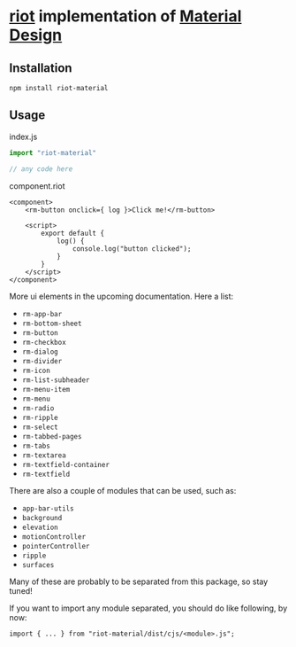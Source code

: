 # [riot](https://riot.js.org/) implementation of [Material Design](https://material.io/)
## Installation
```npm install riot-material```
## Usage
index.js
```js
import "riot-material"

// any code here
```

component.riot
```riot
<component>
    <rm-button onclick={ log }>Click me!</rm-button>

    <script>
        export default {
            log() {
                console.log("button clicked");
            }
        }
    </script>
</component>
```
More ui elements in the upcoming documentation. Here a list:
- `rm-app-bar`
- `rm-bottom-sheet`
- `rm-button`
- `rm-checkbox`
- `rm-dialog`
- `rm-divider`
- `rm-icon`
- `rm-list-subheader`
- `rm-menu-item`
- `rm-menu`
- `rm-radio`
- `rm-ripple`
- `rm-select`
- `rm-tabbed-pages`
- `rm-tabs`
- `rm-textarea`
- `rm-textfield-container`
- `rm-textfield`

There are also a couple of modules that can be used, such as:
- `app-bar-utils`
- `background`
- `elevation`
- `motionController`
- `pointerController`
- `ripple`
- `surfaces`

Many of these are probably to be separated from this package, so stay tuned!

If you want to import any module separated, you should do like following, by now:
```
import { ... } from "riot-material/dist/cjs/<module>.js";
```